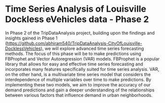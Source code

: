 # Time Series Analysis of Louisville Dockless eVehicles data - Phase 2
In Phase 2 of the TripDataAnalysis project, building upon the findings and insights gained in Phase 1 (https://github.com/abhiram540/TripDataAnalysis-CityOfLouisville-DocklessVehicles), we will explore advanced time series forecasting methods. The focus of this phase will be to make predictions using FBProphet and Vector Autoregression (VAR) models. FBProphet is a popular library that allows for easy and effective time series forecasting and incorporates many features specifically suited for time series analysis. VAR, on the other hand, is a multivariate time series model that considers the interdependence of multiple variables over time to make predictions. By implementing these two models, we aim to improve the accuracy of our demand predictions and gain a deeper understanding of the relationships between various factors that influence demand in urban neighborhoods.
